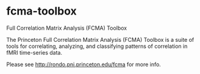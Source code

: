 fcma-toolbox
============

Full Correlation Matrix Analysis (FCMA) Toolbox

The Princeton Full Correlation Matrix Analysis (FCMA) Toolbox is a suite of tools for correlating, analyzing, and classifying patterns of correlation in fMRI time-series data.

Please see http://rondo.pni.princeton.edu/fcma for more info.
